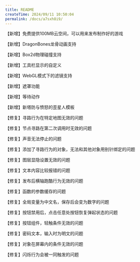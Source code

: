 ```yaml
---
title: README
createTime: 2024/09/11 10:50:04
permalink: /docs/a7sxh8i9/
---
```

【新增】免费提供100MB云空间，可以用来发布制作好的游戏 

【新增】DragonBones龙骨动画支持

【新增】Box2d物理碰撞支持

【新增】工具栏显示的自定义

【新增】WebGL模式下的滤镜支持

【新增】遮罩功能

【新增】等待动作

【新增】新塔防与愤怒的歪星人模板

【修复】寻路行为在特定地图无效的问题

【修复】节点寻路在第二次调用时无效的问题

【修复】声音无法停止的问题

【修复】添加了寻路行为的对象，无法和其他对象用别针绑定的问题

【修复】图层显隐设置无效的问题

【修复】文本内容比较报错的问题

【修复】发布后横轴跑酷行为无效的问题

【修复】函数的参数缓存的问题

【修复】全局变量为中文名，保存后会变为数字的问题

【修复】按钮禁用后，点击任意处按钮恢复弹起状态的问题

【修复】按钮组件，轻触条件无效的问题

【修复】密码文本，输入时为明文的问题

【修复】对象在屏幕内的条件无效的问题

【修复】闪烁行为会被一同触发的问题
